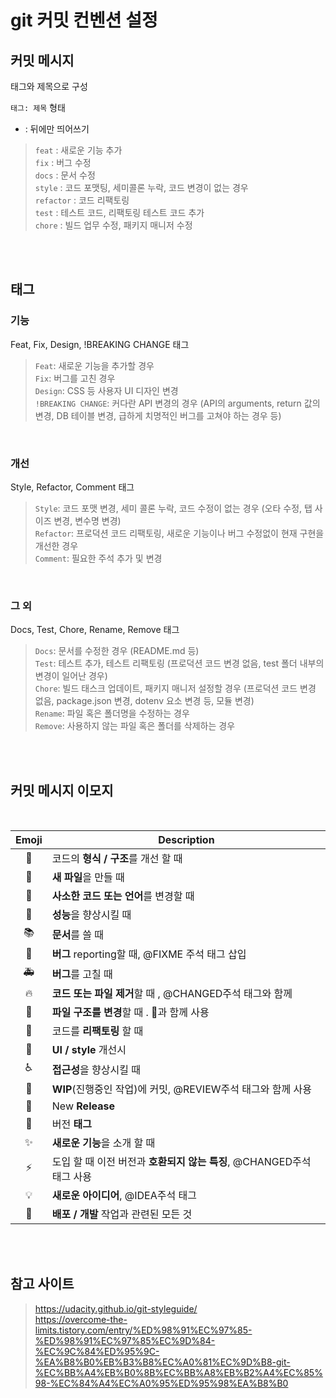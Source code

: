 # git 커밋 컨벤션 설정

## 커밋 메시지

태그와 제목으로 구성

`태그: 제목` 형태

* : 뒤에만 띄어쓰기

> `feat` : 새로운 기능 추가   
> `fix` : 버그 수정   
> `docs` : 문서 수정   
> `style` : 코드 포맷팅, 세미콜론 누락, 코드 변경이 없는 경우   
> `refactor` : 코드 리팩토링   
> `test` : 테스트 코드, 리팩토링 테스트 코드 추가   
> `chore` : 빌드 업무 수정, 패키지 매니저 수정

<br><br>

## 태그

### 기능

Feat, Fix, Design, !BREAKING CHANGE 태그

> `Feat`: 새로운 기능을 추가할 경우  
> `Fix`: 버그를 고친 경우  
> `Design`: CSS 등 사용자 UI 디자인 변경  
> `!BREAKING CHANGE`: 커다란 API 변경의 경우 (API의 arguments, return 값의 변경, DB 테이블 변경, 급하게 치명적인 버그를 고쳐야 하는 경우 등)

<br>

### 개선

Style, Refactor, Comment 태그

> `Style`: 코드 포맷 변경, 세미 콜론 누락, 코드 수정이 없는 경우 (오타 수정, 탭 사이즈 변경, 변수명 변경)  
> `Refactor`: 프로덕션 코드 리팩토링, 새로운 기능이나 버그 수정없이 현재 구현을 개선한 경우  
> `Comment`: 필요한 주석 추가 및 변경  

<br>

### 그 외

Docs, Test, Chore, Rename, Remove 태그

> `Docs`: 문서를 수정한 경우 (README.md 등)  
> `Test`: 테스트 추가, 테스트 리팩토링 (프로덕션 코드 변경 없음, test 폴더 내부의 변경이 일어난 경우)  
> `Chore`: 빌드 태스크 업데이트, 패키지 매니저 설정할 경우 (프로덕션 코드 변경 없음, package.json 변경, dotenv 요소 변경 등, 모듈 변경)  
> `Rename`: 파일 혹은 폴더명을 수정하는 경우  
> `Remove`: 사용하지 않는 파일 혹은 폴더를 삭제하는 경우  


<br><br>

## 커밋 메시지 이모지

<br>

| Emoji | Description                                    |
|:-----:|------------------------------------------------|
|  🎨   | 코드의 **형식 / 구조**를 개선 할 때                        |
|  📰   | **새 파일**을 만들 때                                 |
|  📝   | **사소한 코드 또는 언어**를 변경할 때                        |
|  🐎   | **성능**을 향상시킬 때                                 |
|  📚   | **문서**를 쓸 때                                    |
|  🐛   | **버그** reporting할 때, @FIXME 주석 태그 삽입           |
|  🚑   | **버그**를 고칠 때                                   |
|  🔥   | **코드 또는 파일 제거**할 때 , @CHANGED주석 태그와 함께         |
|  🚜   | **파일 구조를 변경**할 때 . 🎨과 함께 사용                   |
|  🔨   | 코드를 **리팩토링** 할 때                               |
|  💄   | **UI / style** 개선시                             |
|   ♿   | **접근성**을 향상시킬 때                                |
|  🚧   | **WIP**(진행중인 작업)에 커밋, @REVIEW주석 태그와 함께 사용      |
|  💎   | New **Release**                                |
|  🔖   | 버전 **태그**                                      |
|   ✨   | **새로운 기능**을 소개 할 때                             |
|  ⚡️   | 도입 할 때 이전 버전과 **호환되지 않는 특징**, @CHANGED주석 태그 사용 |
|  💡   | **새로운 아이디어**, @IDEA주석 태그                       |
|  🚀   | **배포 / 개발** 작업과 관련된 모든 것                       |

<br><br>

## 참고 사이트

> https://udacity.github.io/git-styleguide/   
> https://overcome-the-limits.tistory.com/entry/%ED%98%91%EC%97%85-%ED%98%91%EC%97%85%EC%9D%84-%EC%9C%84%ED%95%9C-%EA%B8%B0%EB%B3%B8%EC%A0%81%EC%9D%B8-git-%EC%BB%A4%EB%B0%8B%EC%BB%A8%EB%B2%A4%EC%85%98-%EC%84%A4%EC%A0%95%ED%95%98%EA%B8%B0
